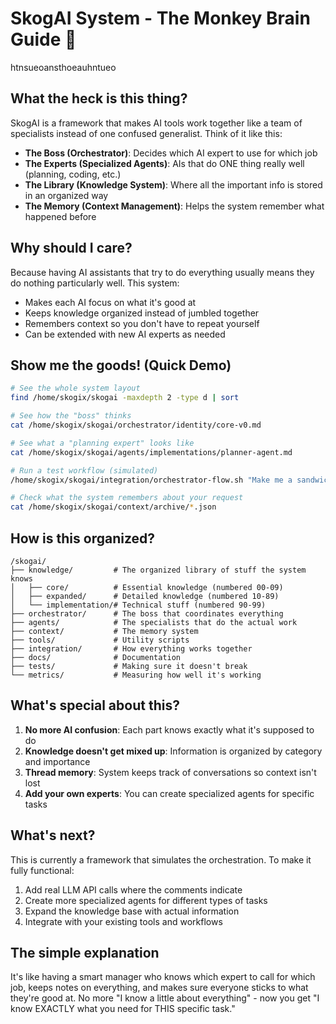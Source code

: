 # SkogAI System - The Monkey Brain Guide 🐒

htnsueoansthoeauhntueo

## What the heck is this thing?

SkogAI is a framework that makes AI tools work together like a team of specialists instead of one confused generalist. Think of it like this:

* **The Boss (Orchestrator)**: Decides which AI expert to use for which job
* **The Experts (Specialized Agents)**: AIs that do ONE thing really well (planning, coding, etc.)
* **The Library (Knowledge System)**: Where all the important info is stored in an organized way
* **The Memory (Context Management)**: Helps the system remember what happened before

## Why should I care?

Because having AI assistants that try to do everything usually means they do nothing particularly well. This system:

* Makes each AI focus on what it's good at
* Keeps knowledge organized instead of jumbled together
* Remembers context so you don't have to repeat yourself
* Can be extended with new AI experts as needed

## Show me the goods! (Quick Demo)

```bash
# See the whole system layout
find /home/skogix/skogai -maxdepth 2 -type d | sort

# See how the "boss" thinks
cat /home/skogix/skogai/orchestrator/identity/core-v0.md

# See what a "planning expert" looks like
cat /home/skogix/skogai/agents/implementations/planner-agent.md

# Run a test workflow (simulated)
/home/skogix/skogai/integration/orchestrator-flow.sh "Make me a sandwich"

# Check what the system remembers about your request
cat /home/skogix/skogai/context/archive/*.json
```

## How is this organized?

```
/skogai/
├── knowledge/         # The organized library of stuff the system knows
│   ├── core/          # Essential knowledge (numbered 00-09)
│   ├── expanded/      # Detailed knowledge (numbered 10-89)
│   └── implementation/# Technical stuff (numbered 90-99)
├── orchestrator/      # The boss that coordinates everything
├── agents/            # The specialists that do the actual work
├── context/           # The memory system
├── tools/             # Utility scripts
├── integration/       # How everything works together
├── docs/              # Documentation
├── tests/             # Making sure it doesn't break
└── metrics/           # Measuring how well it's working
```

## What's special about this?

1. **No more AI confusion**: Each part knows exactly what it's supposed to do
2. **Knowledge doesn't get mixed up**: Information is organized by category and importance
3. **Thread memory**: System keeps track of conversations so context isn't lost
4. **Add your own experts**: You can create specialized agents for specific tasks

## What's next?

This is currently a framework that simulates the orchestration. To make it fully functional:

1. Add real LLM API calls where the comments indicate
2. Create more specialized agents for different types of tasks
3. Expand the knowledge base with actual information
4. Integrate with your existing tools and workflows

## The simple explanation

It's like having a smart manager who knows which expert to call for which job, keeps notes on everything, and makes sure everyone sticks to what they're good at. No more "I know a little about everything" - now you get "I know EXACTLY what you need for THIS specific task."
